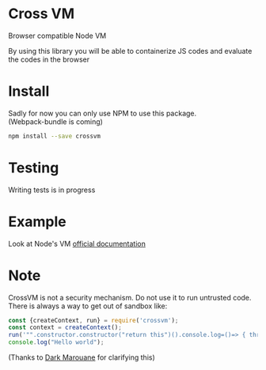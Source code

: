 # Cross VM
Browser compatible Node VM  

By using this library you will be able to containerize JS codes and evaluate
 the codes in the browser  

# Install
Sadly for now you can only use NPM to use this package.  
(Webpack-bundle is coming)  
```bash
npm install --save crossvm
```  

# Testing
Writing tests is in progress

# Example
Look at Node's VM [official documentation](https://nodejs.org/api/vm.html)

# Note  
CrossVM is not a security mechanism. Do not use it to run untrusted code.  
There is always a way to get out of sandbox like:
```js
const {createContext, run} = require('crossvm');
const context = createContext();
run('"".constructor.constructor("return this")().console.log=()=> { throw new Error("pwnd");}', context);
console.log("Hello world");
```
(Thanks to [Dark Marouane](https://www.reddit.com/user/dark-marouane) for clarifying this)
